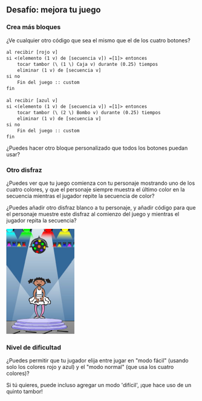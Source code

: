 ## Desafío: mejora tu juego

### Crea más bloques

¿Ve cualquier otro código que sea el mismo que el de los cuatro botones?

```blocks3
al recibir [rojo v]
si <(elemento (1 v) de [secuencia v]) =[1]> entonces
    tocar tambor (\ (1 \) Caja v) durante (0.25) tiempos
    eliminar (1 v) de [secuencia v]
si no
    Fin del juego :: custom
fin

al recibir [azul v]
si <(elemento (1 v) de [secuencia v]) =[1]> entonces
    tocar tambor (\ (2 \) Bombo v) durante (0.25) tiempos
    eliminar (1 v) de [secuencia v]
si no
    Fin del juego :: custom
fin
```

¿Puedes hacer otro bloque personalizado que todos los botones puedan usar?

### Otro disfraz

¿Puedes ver que tu juego comienza con tu personaje mostrando uno de los cuatro colores, y que el personaje siempre muestra el último color en la secuencia mientras el jugador repite la secuencia de color?

¿Puedes añadir otro disfraz blanco a tu personaje, y añadir código para que el personaje muestre este disfraz al comienzo del juego y mientras el jugador repita la secuencia?

![screenshot](images/colour-white.png)

### Nivel de dificultad

¿Puedes permitir que tu jugador elija entre jugar en "modo fácil" (usando solo los colores rojo y azul) y el "modo normal" (que usa los cuatro colores)?

Si tú quieres, puede incluso agregar un modo 'difícil', ¡que hace uso de un quinto tambor!